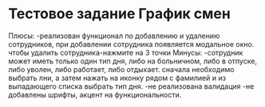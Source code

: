 # Тестовое задание График смен

Плюсы:
-реализован функционал по добавлению и удалению сотрудников, при добавлении сотрудника появляется модальное окно. чтобы удалить сотрудника-нажмите на 3 точки
Минусы:
-сотрудник может иметь только один тип дня, либо на больничном, либо в отпуске, либо уволен, либо работает, либо отдыхает. сначала необходимо выбрать лни, а затем нажать на иконку рядом с фамилией и из выпадающего списка выбрать тип дня.
-не реализована валидация
-не добавлены шрифты, акцент на функциональности.
